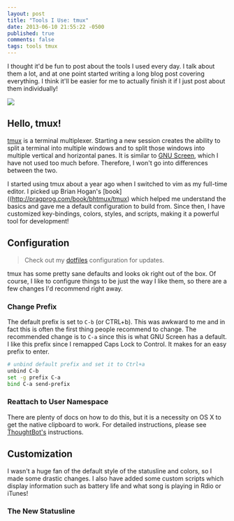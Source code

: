 ```yaml
---
layout: post
title: "Tools I Use: tmux"
date: 2013-06-10 21:55:22 -0500
published: true
comments: false
tags: tools tmux
---
```


I thought it'd be fun to post about the tools I used every day. I talk about them a lot, and at one point started writing a long blog post
covering everything. I think it'll be easier for me to actually finish it if I just post about them individually!

<img src="/img/posts/tmux-session.png" class="ri"/>

## Hello, tmux!

[tmux](http://tmux.sourceforge.net/) is a terminal multiplexer. Starting a new session creates the ability to split a terminal into multiple
windows and to split those windows into multiple vertical and horizontal panes. It is similar to [GNU
Screen](https://www.gnu.org/software/screen/), which I have not used too much before. Therefore, I won't go into differences between the two.

I started using tmux about a year ago when I switched to vim as my full-time editor. I picked up Brian Hogan's [book]((http://pragprog.com/book/bhtmux/tmux) which helped me understand the basics and gave me a default configuration to build from. Since then, I have customized key-bindings, colors, styles, and scripts, making it a powerful tool for development!

## Configuration

> Check out my [dotfiles](https://github.com/nicknisi/dotfiles/blob/master/tmux/tmux.conf.symlink) configuration for updates.

tmux has some pretty sane defaults and looks ok right out of the box. Of course, I like to configure things to be just the way I like them, so
there are a few changes I'd recommend right away.

### Change Prefix

The default prefix is set to `C-b` (or CTRL+b). This was awkward to me and in fact this is often the first thing people recommend to change.
The recommended change is to `C-a` since this is what GNU Screen has a default. I like this prefix since I remapped Caps Lock to Control. It
makes for an easy prefix to enter.

```bash
# unbind default prefix and set it to Ctrl+a
unbind C-b
set -g prefix C-a
bind C-a send-prefix
```

### Reattach to User Namespace

There are plenty of docs on how to do this, but it is
a necessity on OS X to get the native clipboard to work. For
detailed instructions, please see [ThoughtBot's](http://robots.thoughtbot.com/post/19398560514/how-to-copy-and-paste-with-tmux-on-mac-os-x) instructions.

## Customization

I wasn't a huge fan of the default style of the statusline and
colors, so I made some drastic changes. I also have added some
custom scripts which display information such as battery life
and what song is playing in Rdio or iTunes!

### The New Statusline
